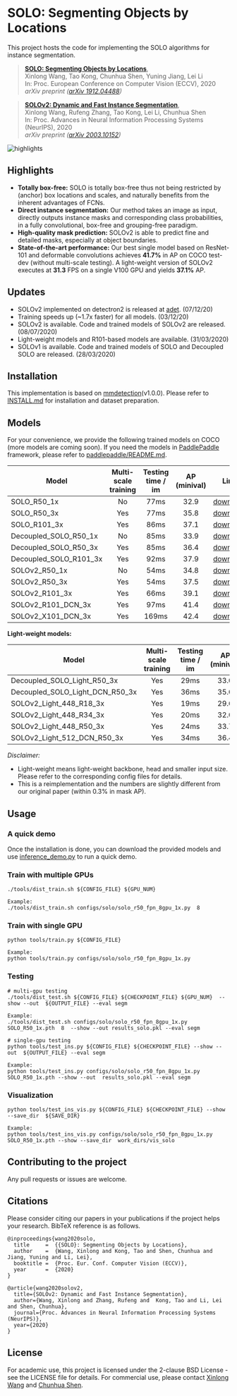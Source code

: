 
# SOLO: Segmenting Objects by Locations

This project hosts the code for implementing the SOLO algorithms for instance segmentation.

> [**SOLO: Segmenting Objects by Locations**](https://arxiv.org/abs/1912.04488),            
> Xinlong Wang, Tao Kong, Chunhua Shen, Yuning Jiang, Lei Li    
> In: Proc. European Conference on Computer Vision (ECCV), 2020  
> *arXiv preprint ([arXiv 1912.04488](https://arxiv.org/abs/1912.04488))*   


> [**SOLOv2: Dynamic and Fast Instance Segmentation**](https://arxiv.org/abs/2003.10152),            
> Xinlong Wang, Rufeng Zhang, Tao Kong, Lei Li, Chunhua Shen     
> In: Proc. Advances in Neural Information Processing Systems (NeurIPS), 2020  
> *arXiv preprint ([arXiv 2003.10152](https://arxiv.org/abs/2003.10152))*  


![highlights](highlights.png)

## Highlights
- **Totally box-free:**  SOLO is totally box-free thus not being restricted by (anchor) box locations and scales, and naturally benefits from the inherent advantages of FCNs.
- **Direct instance segmentation:** Our method takes an image as input, directly outputs instance masks and corresponding class probabilities, in a fully convolutional, box-free and grouping-free paradigm.
- **High-quality mask prediction:** SOLOv2 is able to predict fine and detailed masks, especially at object boundaries.
- **State-of-the-art performance:** Our best single model based on ResNet-101 and deformable convolutions achieves **41.7%** in AP on COCO test-dev (without multi-scale testing). A light-weight version of SOLOv2 executes at **31.3** FPS on a single V100 GPU and yields **37.1%** AP.

## Updates
   - SOLOv2 implemented on detectron2 is released at [adet](https://github.com/aim-uofa/AdelaiDet/blob/master/configs/SOLOv2/README.md). (07/12/20)
   - Training speeds up (~1.7x faster) for all models. (03/12/20)
   - SOLOv2 is available. Code and trained models of SOLOv2 are released. (08/07/2020)
   - Light-weight models and R101-based models are available. (31/03/2020) 
   - SOLOv1 is available. Code and trained models of SOLO and Decoupled SOLO are released. (28/03/2020)


## Installation
This implementation is based on [mmdetection](https://github.com/open-mmlab/mmdetection)(v1.0.0). Please refer to [INSTALL.md](docs/INSTALL.md) for installation and dataset preparation.

## Models
For your convenience, we provide the following trained models on COCO (more models are coming soon).
If you need the models in [PaddlePaddle](https://github.com/PaddlePaddle/Paddle) framework, please refer to [paddlepaddle/README.md](./paddlepaddle/README.MD).


Model | Multi-scale training | Testing time / im | AP (minival) | Link
--- |:---:|:---:|:---:|:---:
SOLO_R50_1x | No | 77ms | 32.9 | [download](https://huggingface.co/xinlongwang/SOLO/resolve/main/SOLO_R50_1x.pth?download=true)
SOLO_R50_3x | Yes | 77ms |  35.8 | [download](https://huggingface.co/xinlongwang/SOLO/resolve/main/SOLO_R50_3x.pth?download=true)
SOLO_R101_3x | Yes | 86ms |  37.1 | [download](https://huggingface.co/xinlongwang/SOLO/resolve/main/SOLO_R101_3x.pth?download=true)
Decoupled_SOLO_R50_1x | No | 85ms | 33.9 | [download](https://huggingface.co/xinlongwang/SOLO/resolve/main/DECOUPLED_SOLO_R50_1x.pth?download=true)
Decoupled_SOLO_R50_3x | Yes | 85ms | 36.4 | [download](https://huggingface.co/xinlongwang/SOLO/resolve/main/DECOUPLED_SOLO_R50_3x.pth?download=true)
Decoupled_SOLO_R101_3x | Yes | 92ms | 37.9 | [download](https://huggingface.co/xinlongwang/SOLO/resolve/main/DECOUPLED_SOLO_R101_3x.pth?download=true)
SOLOv2_R50_1x | No | 54ms | 34.8 | [download](https://huggingface.co/xinlongwang/SOLO/resolve/main/SOLOv2_R50_1x.pth?download=true)
SOLOv2_R50_3x | Yes | 54ms | 37.5 | [download](https://huggingface.co/xinlongwang/SOLO/resolve/main/SOLOv2_R50_3x.pth?download=true)
SOLOv2_R101_3x | Yes | 66ms | 39.1 | [download](https://huggingface.co/xinlongwang/SOLO/resolve/main/SOLOv2_R101_3x.pth?download=true)
SOLOv2_R101_DCN_3x | Yes | 97ms | 41.4 | [download](https://huggingface.co/xinlongwang/SOLO/resolve/main/SOLOv2_R101_DCN_3x.pth?download=true)
SOLOv2_X101_DCN_3x | Yes | 169ms | 42.4 | [download](https://huggingface.co/xinlongwang/SOLO/resolve/main/SOLOv2_X101_DCN_3x.pth?download=true)

**Light-weight models:**

Model | Multi-scale training | Testing time / im | AP (minival) | Link
--- |:---:|:---:|:---:|:---:
Decoupled_SOLO_Light_R50_3x | Yes | 29ms | 33.0 | [download](https://huggingface.co/xinlongwang/SOLO/resolve/main/DECOUPLED_SOLO_LIGHT_R50_3x.pth?download=true)
Decoupled_SOLO_Light_DCN_R50_3x | Yes | 36ms | 35.0 | [download](https://huggingface.co/xinlongwang/SOLO/resolve/main/DECOUPLED_SOLO_LIGHT_DCN_R50_3x.pth?download=true)
SOLOv2_Light_448_R18_3x | Yes | 19ms | 29.6 | [download](https://huggingface.co/xinlongwang/SOLO/resolve/main/SOLOv2_LIGHT_448_R18_3x.pth?download=true)
SOLOv2_Light_448_R34_3x | Yes | 20ms | 32.0 | [download](https://huggingface.co/xinlongwang/SOLO/resolve/main/SOLOv2_LIGHT_448_R34_3x.pth?download=true)
SOLOv2_Light_448_R50_3x | Yes | 24ms | 33.7 | [download](https://huggingface.co/xinlongwang/SOLO/resolve/main/SOLOv2_LIGHT_448_R50_3x.pth?download=true)
SOLOv2_Light_512_DCN_R50_3x | Yes | 34ms | 36.4 | [download](https://huggingface.co/xinlongwang/SOLO/resolve/main/SOLOv2_LIGHT_512_DCN_R50_3x.pth?download=true)

*Disclaimer:*

- Light-weight means light-weight backbone, head and smaller input size. Please refer to the corresponding config files for details.
- This is a reimplementation and the numbers are slightly different from our original paper (within 0.3% in mask AP).


## Usage

### A quick demo

Once the installation is done, you can download the provided models and use [inference_demo.py](demo/inference_demo.py) to run a quick demo.

### Train with multiple GPUs
    ./tools/dist_train.sh ${CONFIG_FILE} ${GPU_NUM}

    Example: 
    ./tools/dist_train.sh configs/solo/solo_r50_fpn_8gpu_1x.py  8

### Train with single GPU
    python tools/train.py ${CONFIG_FILE}
    
    Example:
    python tools/train.py configs/solo/solo_r50_fpn_8gpu_1x.py

### Testing
    # multi-gpu testing
    ./tools/dist_test.sh ${CONFIG_FILE} ${CHECKPOINT_FILE} ${GPU_NUM}  --show --out  ${OUTPUT_FILE} --eval segm
    
    Example: 
    ./tools/dist_test.sh configs/solo/solo_r50_fpn_8gpu_1x.py SOLO_R50_1x.pth  8  --show --out results_solo.pkl --eval segm

    # single-gpu testing
    python tools/test_ins.py ${CONFIG_FILE} ${CHECKPOINT_FILE} --show --out  ${OUTPUT_FILE} --eval segm
    
    Example: 
    python tools/test_ins.py configs/solo/solo_r50_fpn_8gpu_1x.py  SOLO_R50_1x.pth --show --out  results_solo.pkl --eval segm


### Visualization

    python tools/test_ins_vis.py ${CONFIG_FILE} ${CHECKPOINT_FILE} --show --save_dir  ${SAVE_DIR}
    
    Example: 
    python tools/test_ins_vis.py configs/solo/solo_r50_fpn_8gpu_1x.py  SOLO_R50_1x.pth --show --save_dir  work_dirs/vis_solo

## Contributing to the project
Any pull requests or issues are welcome.

## Citations
Please consider citing our papers in your publications if the project helps your research. BibTeX reference is as follows.
```
@inproceedings{wang2020solo,
  title     =  {{SOLO}: Segmenting Objects by Locations},
  author    =  {Wang, Xinlong and Kong, Tao and Shen, Chunhua and Jiang, Yuning and Li, Lei},
  booktitle =  {Proc. Eur. Conf. Computer Vision (ECCV)},
  year      =  {2020}
}

```

```
@article{wang2020solov2,
  title={SOLOv2: Dynamic and Fast Instance Segmentation},
  author={Wang, Xinlong and Zhang, Rufeng and  Kong, Tao and Li, Lei and Shen, Chunhua},
  journal={Proc. Advances in Neural Information Processing Systems (NeurIPS)},
  year={2020}
}
```

## License

For academic use, this project is licensed under the 2-clause BSD License - see the LICENSE file for details. For commercial use, please contact [Xinlong Wang](https://www.xloong.wang/) and  [Chunhua Shen](https://cs.adelaide.edu.au/~chhshen/).
